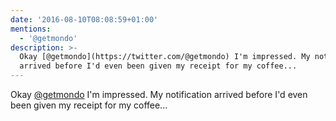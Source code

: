 ```yaml
---
date: '2016-08-10T08:08:59+01:00'
mentions:
  - '@getmondo'
description: >-
  Okay [@getmondo](https://twitter.com/@getmondo) I'm impressed. My notification
  arrived before I'd even been given my receipt for my coffee...
---
```

Okay [@getmondo](https://twitter.com/@getmondo) I'm impressed. My notification arrived before I'd even been given my receipt for my coffee...
